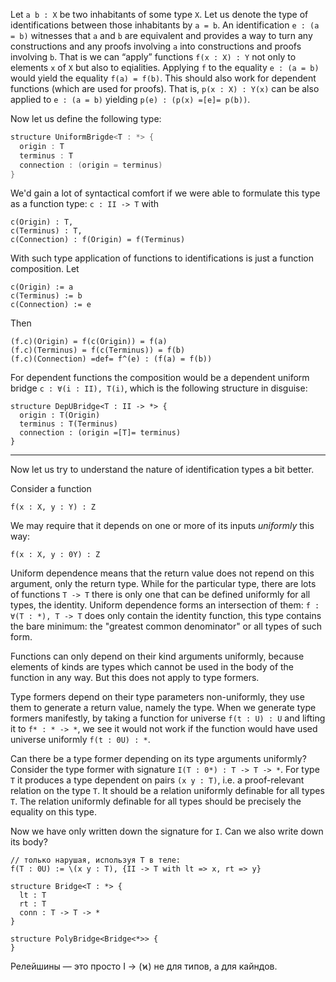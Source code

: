 Let `a b : X` be two inhabitants of some type `X`. Let us denote the type of identifications between those inhabitants by `a = b`.
An identification `e : (a = b)` witnesses that `a` and `b` are equivalent and provides a way to turn any constructions and any proofs involving `a` into
constructions and proofs involving `b`. That is we can “apply” functions `f(x : X) : Y` not only to elements `x` of `X` but also to eqialities. Applying `f`
to the equality `e : (a = b)` would yield the equality `f(a) = f(b)`. This should also work for dependent functions (which are used for proofs). That is,
`p(x : X) : Y(x)` can be also applied to `e : (a = b)` yielding `p(e) : (p(x) =[e]= p(b))`.

Now let us define the following type:
```scala
structure UniformBrigde<T : *> {
  origin : T
  terminus : T
  connection : (origin = terminus)
}
```

We'd gain a lot of syntactical comfort if we were able to formulate this type as a function type: `c : II -> T` with
```
c(Origin) : T, 
c(Terminus) : T,
c(Connection) : f(Origin) = f(Terminus)
```

With such type application of functions to identifications is just a function composition. Let
```
c(Origin) := a
c(Terminus) := b
c(Connection) := e
```

Then
```
(f.c)(Origin) = f(c(Origin)) = f(a)
(f.c)(Terminus) = f(c(Terminus)) = f(b)
(f.c)(Connection) =def= f^(e) : (f(a) = f(b))
```

For dependent functions the composition would be a dependent uniform bridge `c : ∀(i : II), T(i)`, which is the following structure in disguise:
```
structure DepUBridge<T : II -> *> {
  origin : T(Origin)
  terminus : T(Terminus)
  connection : (origin =[T]= terminus)
}
```

* * *

Now let us try to understand the nature of identification types a bit better.

Consider a function
```
f(x : X, y : Y) : Z
```

We may require that it depends on one or more of its inputs _uniformly_ this way:
```
f(x : X, y : 0Y) : Z
```

Uniform dependence means that the return value does not repend on this argument, only the return type. While for the particular type, there are lots of functions `T -> T` there is only one that can be defined uniformly for all types, the identity. Uniform dependence forms an intersection of them: `f : ∀(T : *), T -> T` does only contain the identity function, this type contains the bare minimum: the "greatest common denominator" or all types of such form. 

Functions can only depend on their kind arguments uniformly, because elements of kinds are types which cannot be used in the body of the function in any way. But this does not apply to type formers.

Type formers depend on their type parameters non-uniformly, they use them to generate a return value, namely the type. When we generate type formers manifestly, by taking a function for universe `f(t : U) : U` and lifting it to `f* : * -> *`, we see it would not work if the function would have used universe uniformly `f(t : 0U) : *`.

Can there be a type former depending on its type arguments uniformly?
Consider the type former with signature `I(T : 0*) : T -> T -> *`. For type `T` it produces a type dependent on pairs `(x y : T)`, i.e. a proof-relevant relation on the type `T`. It should be a relation uniformly definable for all types `T`. The relation uniformly definable for all types should be precisely the equality on this type.

Now we have only written down the signature for `I`. Can we also write down its body?
```
// только нарушая, используя T в теле:
f(T : 0U) := \(x y : T), {II -> T with lt => x, rt => y}
```

```
structure Bridge<T : *> {
  lt : T
  rt : T
  conn : T -> T -> *
}

structure PolyBridge<Bridge<*>> {
}
```

Релейшины — это просто I -> (ϰ) не для типов, а для кайндов.
